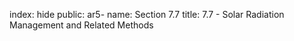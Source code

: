 index: hide
public: ar5-
name: Section 7.7
title: 7.7 - Solar Radiation Management and Related Methods


